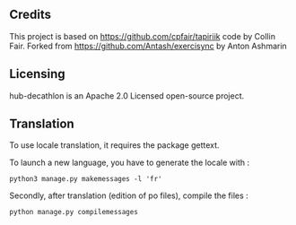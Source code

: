 
## Credits
This project is based on https://github.com/cpfair/tapiriik code by Collin Fair.
Forked from https://github.com/Antash/exercisync by Anton Ashmarin

## Licensing
hub-decathlon is an Apache 2.0 Licensed open-source project.

## Translation
To use locale translation, it requires the package gettext.

To launch a new language, you have to generate the locale with : 
```
python3 manage.py makemessages -l 'fr'
```



Secondly, after translation (edition of po files), compile the files : 
```
python manage.py compilemessages
```

